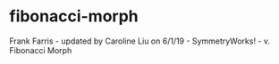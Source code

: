 # fibonacci-morph
Frank Farris - updated by Caroline Liu on 6/1/19 - SymmetryWorks! - v. Fibonacci Morph
